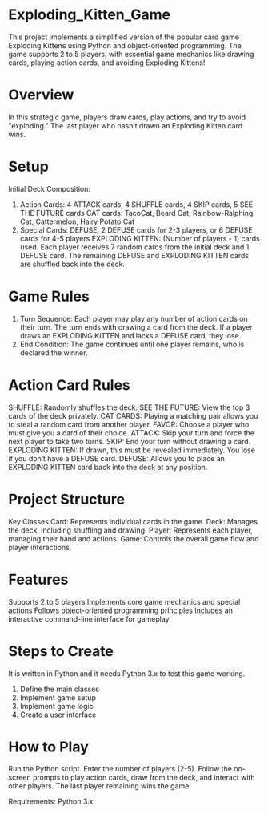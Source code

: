 # Exploding_Kitten_Game
This project implements a simplified version of the popular card game Exploding Kittens using Python and object-oriented programming. The game supports 2 to 5 players, with essential game mechanics like drawing cards, playing action cards, and avoiding Exploding Kittens!

# Overview
In this strategic game, players draw cards, play actions, and try to avoid "exploding." The last player who hasn’t drawn an Exploding Kitten card wins.

# Setup
Initial Deck Composition:
1. Action Cards:
4 ATTACK cards, 4 SHUFFLE cards, 4 SKIP cards, 5 SEE THE FUTURE cards
CAT cards: TacoCat, Beard Cat, Rainbow-Ralphing Cat, Cattermelon, Hairy Potato Cat
2. Special Cards:
DEFUSE: 2 DEFUSE cards for 2-3 players, or 6 DEFUSE cards for 4-5 players
EXPLODING KITTEN: (Number of players - 1) cards used.
Each player receives 7 random cards from the initial deck and 1 DEFUSE card. The remaining DEFUSE and EXPLODING KITTEN cards are shuffled back into the deck.

# Game Rules
1. Turn Sequence:
Each player may play any number of action cards on their turn.
The turn ends with drawing a card from the deck.
If a player draws an EXPLODING KITTEN and lacks a DEFUSE card, they lose.
2. End Condition: The game continues until one player remains, who is declared the winner.

# Action Card Rules
SHUFFLE: Randomly shuffles the deck.
SEE THE FUTURE: View the top 3 cards of the deck privately.
CAT CARDS: Playing a matching pair allows you to steal a random card from another player.
FAVOR: Choose a player who must give you a card of their choice.
ATTACK: Skip your turn and force the next player to take two turns.
SKIP: End your turn without drawing a card.
EXPLODING KITTEN: If drawn, this must be revealed immediately. You lose if you don’t have a DEFUSE card.
DEFUSE: Allows you to place an EXPLODING KITTEN card back into the deck at any position.

# Project Structure
Key Classes
Card: Represents individual cards in the game.
Deck: Manages the deck, including shuffling and drawing.
Player: Represents each player, managing their hand and actions.
Game: Controls the overall game flow and player interactions.

# Features
Supports 2 to 5 players
Implements core game mechanics and special actions
Follows object-oriented programming principles
Includes an interactive command-line interface for gameplay

# Steps to Create
It is written in Python and it needs Python 3.x to test this game working.
1. Define the main classes
2. Implement game setup
3. Implement game logic
4. Create a user interface
   
# How to Play
Run the Python script.
Enter the number of players (2-5).
Follow the on-screen prompts to play action cards, draw from the deck, and interact with other players.
The last player remaining wins the game.

Requirements: Python 3.x

